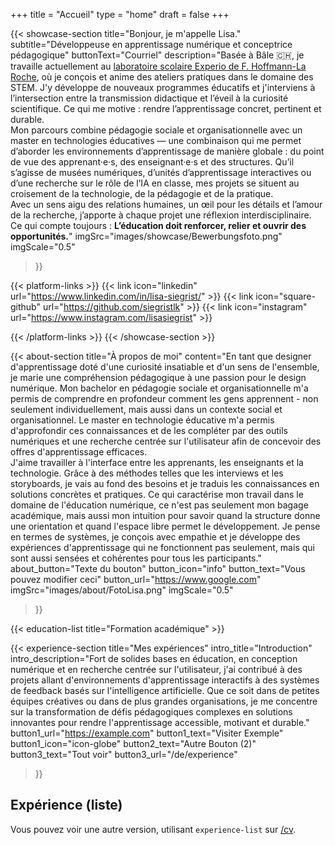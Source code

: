 +++
title = "Accueil"
type = "home"
draft = false
+++

{{< showcase-section
    title="Bonjour, je m'appelle Lisa."
    subtitle="Développeuse en apprentissage numérique et conceptrice pédagogique"
    buttonText="Courriel"
    description="Basée à Bâle 🇨🇭, je travaille actuellement au <a target="_blank" href="https://basel.lehre.roche.com/experio/">laboratoire scolaire Experio de F. Hoffmann-La Roche</a>, où je conçois et anime des ateliers pratiques dans le domaine des STEM. J'y développe de nouveaux programmes éducatifs et j'interviens à l’intersection entre la transmission didactique et l’éveil à la curiosité scientifique. Ce qui me motive : rendre l’apprentissage concret, pertinent et durable.<br/> Mon parcours combine pédagogie sociale et organisationnelle avec un master en technologies éducatives — une combinaison qui me permet d’aborder les environnements d’apprentissage de manière globale : du point de vue des apprenant·e·s, des enseignant·e·s et des structures. Qu’il s’agisse de musées numériques, d’unités d’apprentissage interactives ou d’une recherche sur le rôle de l’IA en classe, mes projets se situent au croisement de la technologie, de la pédagogie et de la pratique.<br/> Avec un sens aigu des relations humaines, un œil pour les détails et l’amour de la recherche, j’apporte à chaque projet une réflexion interdisciplinaire.<br/> Ce qui compte toujours : <strong>L’éducation doit renforcer, relier et ouvrir des opportunités.</strong>"
    imgSrc="images/showcase/Bewerbungsfoto.png"
    imgScale="0.5"
>}}

{{< platform-links >}}
    {{< link icon="linkedin" url="https://www.linkedin.com/in/lisa-siegrist/" >}}
    {{< link icon="square-github" url="https://github.com/siegristlk" >}}
    {{< link icon="instagram" url="https://www.instagram.com/lisasiegrist" >}}

{{< /platform-links >}}
{{< /showcase-section >}}

{{< about-section
    title="À propos de moi"
    content="En tant que designer d'apprentissage doté d'une curiosité insatiable et d'un sens de l'ensemble, je marie une compréhension pédagogique à une passion pour le design numérique. Mon bachelor en pédagogie sociale et organisationnelle m'a permis de comprendre en profondeur comment les gens apprennent - non seulement individuellement, mais aussi dans un contexte social et organisationnel. Le master en technologie éducative m'a permis d'approfondir ces connaissances et de les compléter par des outils numériques et une recherche centrée sur l'utilisateur afin de concevoir des offres d'apprentissage efficaces.<br/> J'aime travailler à l'interface entre les apprenants, les enseignants et la technologie. Grâce à des méthodes telles que les interviews et les storyboards, je vais au fond des besoins et je traduis les connaissances en solutions concrètes et pratiques. Ce qui caractérise mon travail dans le domaine de l'éducation numérique, ce n'est pas seulement mon bagage académique, mais aussi mon intuition pour savoir quand la structure donne une orientation et quand l'espace libre permet le développement. Je pense en termes de systèmes, je conçois avec empathie et je développe des expériences d'apprentissage qui ne fonctionnent pas seulement, mais qui sont aussi sensées et cohérentes pour tous les participants."
    about_button="Texte du bouton"
    button_icon="info"
    button_text="Vous pouvez modifier ceci"
    button_url="https://www.google.com"
    imgSrc="images/about/FotoLisa.png"
    imgScale="0.5"
>}}

{{< education-list
    title="Formation académique" >}}

{{< experience-section
    title="Mes expériences"
    intro_title="Introduction"
    intro_description="Fort de solides bases en éducation, en conception numérique et en recherche centrée sur l'utilisateur, j'ai contribué à des projets allant d'environnements d'apprentissage interactifs à des systèmes de feedback basés sur l'intelligence artificielle. Que ce soit dans de petites équipes créatives ou dans de plus grandes organisations, je me concentre sur la transformation de défis pédagogiques complexes en solutions innovantes pour rendre l'apprentissage accessible, motivant et durable."
    button1_url="https://example.com"
    button1_text="Visiter Exemple"
    button1_icon="icon-globe"
    button2_text="Autre Bouton (2)"
    button3_text="Tout voir"
    button3_url="/de/experience"
>}}

## Expérience (liste)

Vous pouvez voir une autre version, utilisant `experience-list` sur [/cv](/cv).
